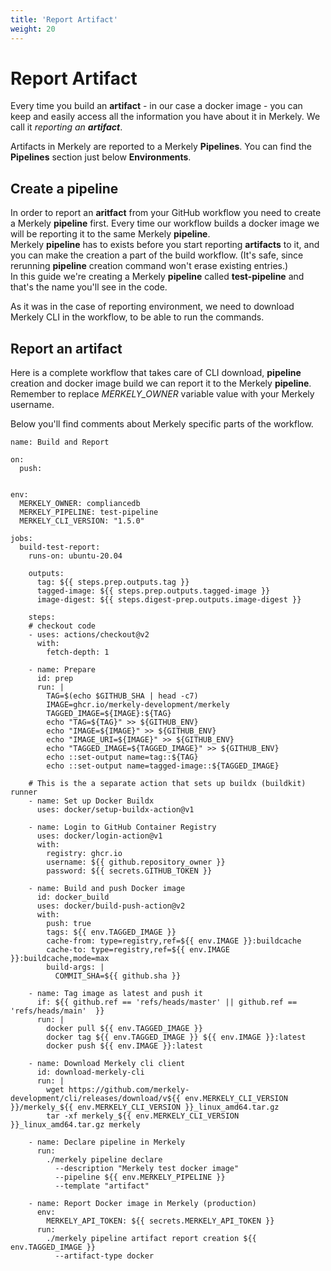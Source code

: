 ```yaml
---
title: 'Report Artifact'
weight: 20
---
```


# Report Artifact

Every time you build an **artifact** - in our case a docker image - you can keep and easily access all the information you have about it in Merkely. We call it *reporting an **artifact***.

Artifacts in Merkely are reported to a Merkely **Pipelines**. You can find the **Pipelines** section just below **Environments**.

## Create a pipeline

In order to report an **aritfact** from your GitHub workflow you need to create a Merkely **pipeline** first. Every time our workflow builds a docker image we will be reporting it to the same Merkely **pipeline**.  
Merkely **pipeline** has to exists before you start reporting **artifacts** to it, and you can make the creation a part of the build workflow. (It's safe, since rerunning **pipeline** creation command won't erase existing entries.)  
In this guide we're creating a Merkely **pipeline** called **test-pipeline** and that's the name you'll see in the code.

As it was in the case of reporting environment, we need to download Merkely CLI in the workflow, to be able to run the commands. 

## Report an artifact

Here is a complete workflow that takes care of CLI download, **pipeline** creation and docker image build we can report it to the Merkely **pipeline**. Remember to replace *MERKELY_OWNER* variable value with your Merkely username.

Below you'll find comments about Merkely specific parts of the workflow.


```
name: Build and Report

on:
  push:


env: 
  MERKELY_OWNER: compliancedb
  MERKELY_PIPELINE: test-pipeline
  MERKELY_CLI_VERSION: "1.5.0"

jobs:
  build-test-report:
    runs-on: ubuntu-20.04

    outputs:
      tag: ${{ steps.prep.outputs.tag }}
      tagged-image: ${{ steps.prep.outputs.tagged-image }}
      image-digest: ${{ steps.digest-prep.outputs.image-digest }}

    steps:
    # checkout code
    - uses: actions/checkout@v2
      with:
        fetch-depth: 1

    - name: Prepare
      id: prep
      run: |
        TAG=$(echo $GITHUB_SHA | head -c7)
        IMAGE=ghcr.io/merkely-development/merkely
        TAGGED_IMAGE=${IMAGE}:${TAG}
        echo "TAG=${TAG}" >> ${GITHUB_ENV}
        echo "IMAGE=${IMAGE}" >> ${GITHUB_ENV}
        echo "IMAGE_URI=${IMAGE}" >> ${GITHUB_ENV}
        echo "TAGGED_IMAGE=${TAGGED_IMAGE}" >> ${GITHUB_ENV}
        echo ::set-output name=tag::${TAG}
        echo ::set-output name=tagged-image::${TAGGED_IMAGE}
  
    # This is the a separate action that sets up buildx (buildkit) runner
    - name: Set up Docker Buildx
      uses: docker/setup-buildx-action@v1

    - name: Login to GitHub Container Registry
      uses: docker/login-action@v1
      with:
        registry: ghcr.io
        username: ${{ github.repository_owner }}
        password: ${{ secrets.GITHUB_TOKEN }}

    - name: Build and push Docker image
      id: docker_build
      uses: docker/build-push-action@v2
      with:
        push: true
        tags: ${{ env.TAGGED_IMAGE }}
        cache-from: type=registry,ref=${{ env.IMAGE }}:buildcache
        cache-to: type=registry,ref=${{ env.IMAGE }}:buildcache,mode=max
        build-args: |
          COMMIT_SHA=${{ github.sha }}

    - name: Tag image as latest and push it
      if: ${{ github.ref == 'refs/heads/master' || github.ref == 'refs/heads/main'  }}
      run: |
        docker pull ${{ env.TAGGED_IMAGE }}
        docker tag ${{ env.TAGGED_IMAGE }} ${{ env.IMAGE }}:latest
        docker push ${{ env.IMAGE }}:latest    

    - name: Download Merkely cli client
      id: download-merkely-cli
      run: |
        wget https://github.com/merkely-development/cli/releases/download/v${{ env.MERKELY_CLI_VERSION }}/merkely_${{ env.MERKELY_CLI_VERSION }}_linux_amd64.tar.gz
        tar -xf merkely_${{ env.MERKELY_CLI_VERSION }}_linux_amd64.tar.gz merkely

    - name: Declare pipeline in Merkely
      run: 
        ./merkely pipeline declare 
          --description "Merkely test docker image" 
          --pipeline ${{ env.MERKELY_PIPELINE }} 
          --template "artifact"

    - name: Report Docker image in Merkely (production)
      env:
        MERKELY_API_TOKEN: ${{ secrets.MERKELY_API_TOKEN }}
      run: 
        ./merkely pipeline artifact report creation ${{ env.TAGGED_IMAGE }}
          --artifact-type docker 

```

